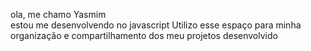   ola, me chamo Yasmim  
  estou me desenvolvendo no javascript
	Utilizo esse espaço para minha organização e compartilhamento dos meu projetos desenvolvido
